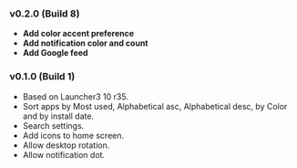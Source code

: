 ### v0.2.0 (Build 8)
* **Add color accent preference**
* **Add notification color and count**
* **Add Google feed**

### v0.1.0 (Build 1)
* Based on Launcher3 10 r35.
* Sort apps by Most used, Alphabetical asc, Alphabetical desc, by Color and by install date.
* Search settings.
* Add icons to home screen.
* Allow desktop rotation.
* Allow notification dot.
